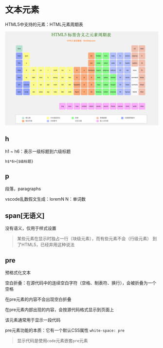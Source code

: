 # 文本元素

HTML5中支持的元素：HTML元素周期表

![ele-table](/assets/ele-table.png)

## h

h1 ~ h6：表示一级标题到六级标题

```h$*6>{$级标题}```

## p

段落，paragraphs

vscode乱数假文生成：loremN N：单词数

## span[无语义]

没有语义，仅用于样式设置

> 某些元素在显示时独占一行（块级元素），而有些元素不会（行级元素）
> 到了HTML5，已经弃用这种说法

## pre

预格式化文本

空白折叠：在源代码中的连续空白字符（空格、制表符、换行），会被折叠为一个空格

在pre元素的内容不会出现空白折叠

在pre元素内部出现的内容，会按源代码格式显示到页面上

该元素通常用于显示一段代码

pre元素功能的本质：它有一个默认CSS属性 `white-space: pre`

> 显示代码是使用`code`元素嵌套`pre`元素
